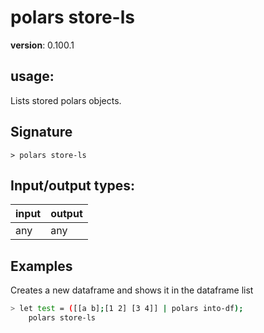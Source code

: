 # polars store-ls

**version**: 0.100.1

## **usage**:

Lists stored polars objects.

## Signature

`> polars store-ls `

## Input/output types:

| input | output |
| ----- | ------ |
| any   | any    |

## Examples

Creates a new dataframe and shows it in the dataframe list

```bash
> let test = ([[a b];[1 2] [3 4]] | polars into-df);
    polars store-ls
```
